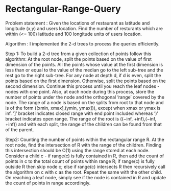 # Rectangular-Range-Query

Problem statement : Given the locations of restaurant as latitude and longitude (x,y) and users location. Find the number of resturants which are within (<= 100) latitude and 100 longitude units of users location.

Algorithm : I implemented the 2-d trees to process the queries efficiently. 

Step 1:
To build a 2-d tree from a given collection of points follow this algorithm: At the root
node, split the points based on the value of first dimension of the points. All the points
whose value at the first dimension is less than or equal to the value of the median go to
the left sub-tree and the rest go to the right sub-tree. For any node at depth d, if d is
even, split the points based on the first dimension. Otherwise, split the points based on
the second dimension. Continue this process until you reach the leaf nodes - nodes with
one point. Also, at each node during this process, store the number of points under the
node and the orthogonal ’range’ covered by the node. The range of a node is based on the
splits from root to that node and is of the form ((xmin, xmax],(ymin, ymax])), except when
xmax or ymax is inf. ’]’ bracket indicates closed range with end point included whereas ’)’
bracket indicates open range. The range of the root is ((−inf, +inf),(−inf, +inf)) and
with each split, the range of the children can be found from that of the parent.

Step2: Counting the number of points within the rectangular range R.
At the root node, find the intersection of R with the range of the children. Finding this
intersection should be O(1) using the range stored at each node. Consider a child c - if
range(c) is fully contained in R, then add the count of points in c to the total count of
points within range R; if range(c) is fully outside R then skip node c; else if range(c)
intersects R then recursively call the algorithm on c with c as the root. Repeat the same
with the other child. On reaching a leaf node, simply see if the node is contained in R
and update the count of points in range accordingly.
